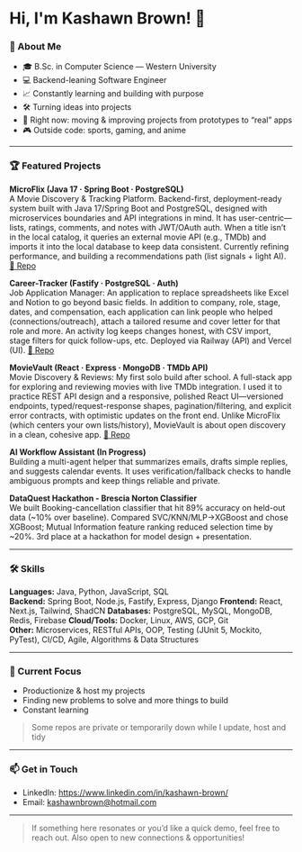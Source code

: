 <!--
**Kashawn-Brown/Kashawn-Brown** is a ✨ _special_ ✨ repository because its `README.md` (this file) appears on your GitHub profile.

Here are some ideas to get you started:

- 🔭 I’m currently working on ...
- 🌱 I’m currently learning ...
- 👯 I’m looking to collaborate on ...
- 🤔 I’m looking for help with ...
- 💬 Ask me about ...
- 📫 How to reach me: ...
- 😄 Pronouns: ...
- ⚡ Fun fact: ...
-->

# Hi, I'm Kashawn Brown! 👋


### 📖 About Me

- 🎓 B.Sc. in Computer Science — Western University
- 💻 Backend-leaning Software Engineer
- 📈 Constantly learning and building with purpose
- 🛠️ Turning ideas into projects
- 🧪 Right now: moving & improving projects from prototypes to “real” apps
- 🎮 Outside code: sports, gaming, and anime

---

### 🏆 Featured Projects

**MicroFlix (Java 17 · Spring Boot · PostgreSQL)**  
A Movie Discovery & Tracking Platform. Backend-first, deployment-ready system built with Java 17/Spring Boot and PostgreSQL, designed with microservices boundaries and API integrations in mind. It has user-centric—lists, ratings, comments, and notes with JWT/OAuth auth. When a title isn’t in the local catalog, it queries an external movie API (e.g., TMDb) and imports it into the local database to keep data consistent. Currently refining performance, and building a recommendations path (list signals + light AI).
[🔗 Repo](link)

**Career-Tracker (Fastify · PostgreSQL · Auth)**  
Job Application Manager: An application to replace spreadsheets like Excel and Notion to go beyond basic fields. In addition to company, role, stage, dates, and compensation, each application can link people who helped (connections/outreach), attach a tailored resume and cover letter for that role and more. An activity log keeps changes honest, with CSV import, stage filters for quick follow-ups, etc. Deployed via Railway (API) and Vercel (UI).
[🔗 Repo](link)

**MovieVault (React · Express · MongoDB · TMDb API)**  
Movie Discovery & Reviews: My first solo build after school. A full-stack app for exploring and reviewing movies with live TMDb integration. I used it to practice REST API design and a responsive, polished React UI—versioned endpoints, typed/request-response shapes, pagination/filtering, and explicit error contracts, with optimistic updates on the front end. Unlike MicroFlix (which centers your own lists/history), MovieVault is about open discovery in a clean, cohesive app.
[🔗 Repo](link)

**AI Workflow Assistant (In Progress)**  
Building a multi-agent helper that summarizes emails, drafts simple replies, and suggests calendar events. It uses verification/fallback checks to handle ambiguous prompts and keep things reliable and private.

**DataQuest Hackathon - Brescia Norton Classifier**  
We built Booking-cancellation classifier that hit 89% accuracy on held-out data (~10% over baseline). Compared SVC/KNN/MLP→XGBoost and chose XGBoost; Mutual Information feature ranking reduced selection time by ~20%. 3rd place at a hackathon for model design + presentation.

---

### 🛠️ Skills
**Languages:** Java, Python, JavaScript, SQL  
**Backend:** Spring Boot, Node.js, Fastify, Express, Django 
**Frontend:** React, Next.js, Tailwind, ShadCN 
**Databases:** PostgreSQL, MySQL, MongoDB, Redis, Firebase
**Cloud/Tools:** Docker, Linux, AWS, GCP, Git  
**Other:** Microservices, RESTful APIs, OOP, Testing (JUnit 5, Mockito, PyTest), CI/CD, Agile, Algorithms & Data Structures  

---

### 📌 Current Focus
- Productionize & host my projects  
- Finding new problems to solve and more things to build
- Constant learning  
> Some repos are private or temporarily down while I update, host and tidy
---

### 📫 Get in Touch
- LinkedIn: https://www.linkedin.com/in/kashawn-brown/
- Email: kashawnbrown@hotmail.com

---
> If something here resonates or you’d like a quick demo, feel free to reach out.
> Also open to new connections & opportunities!

